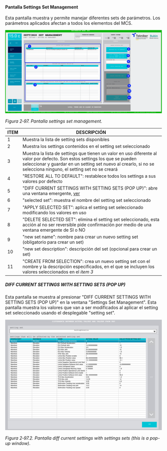 #### Pantalla Settings Set Management

Esta pantalla muestra y permite manejar diferentes sets de parámetros. Los parámetros aplicados afectan a todos los
elementos del MCS.

![Pantalla settings set management](../Resources/media/image113.png)

*Figura 2‑97. Pantalla settings set management.*

| ITEM | DESCRIPCIÓN                                                    |
|------|----------------------------------------------------------------|
| 1    | Muestra la lista de setting sets disponibles                   |
| 2    | Muestra los settings contenidos en el setting set seleccionado |
| 3    | Muestra la lista de settings que tienen un valor en uso diferente al valor por defecto. Son estos settings los que se pueden seleccionar y guardar en un setting set nuevo al crearlo, si no se selecciona ninguno, el setting set no se creará |
| 4   | "RESTORE ALL TO DEFAULT": restablece todos los settings a sus valores por defecto |
| 5   | "DIFF CURRENT SETTINGS WITH SETTING SETS (POP UP)": abre una ventana emergente, [ver](#diff-current-settings-with-setting-sets-pop-up) |
| 6   | "selected set": muestra el nombre del setting set seleccionado |
| 7   | "APPLY SELECTED SET": aplica el setting set seleccionado modificando los valores en uso |
| 8   | "DELETE SELECTED SET": elimina el setting set seleccionado, esta acción al no ser reversible pide confirmación por medio de una ventana emergente de SI o NO |
| 9   | "new set name": nombre para crear un nuevo setting set (obligatorio para crear un set) |
| 10  | "new set description": descripción del set (opcional para crear un set) |
| 11  | "CREATE FROM SELECTION": crea un nuevo setting set con el nombre y la descripción especificados, en el que se incluyen los valores seleccionados en el *item 3* |

##### DIFF CURRENT SETTINGS WITH SETTING SETS (POP UP)

Esta pantalla se muestra al presionar "DIFF CURRENT SETTINGS WITH SETTING SETS (POP UP)" en la ventana "Settings Set
Management". Esta pantalla muestra los valores que van a ser modificados al aplicar el setting set seleccionado usando
el desplegable "setting set".

![Pantalla diff current settings with settings sets](../Resources/media/image122.png)

*Figura 2‑97.2. Pantalla diff current settings with settings sets (this is a pop-up window).*
